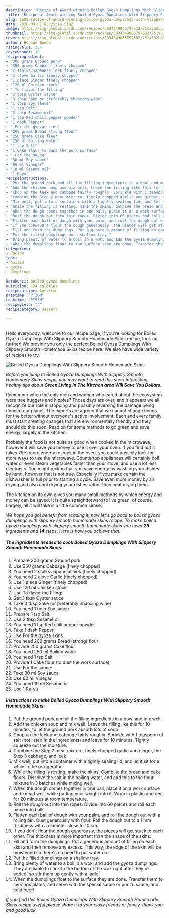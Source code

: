 ```yaml
---
description: "Recipe of Award-winning Boiled Gyoza Dumplings With Slippery Smooth Homemade Skins"
title: "Recipe of Award-winning Boiled Gyoza Dumplings With Slippery Smooth Homemade Skins"
slug: 1600-recipe-of-award-winning-boiled-gyoza-dumplings-with-slippery-smooth-homemade-skins
date: 2020-09-01T05:25:14.510Z
image: https://img-global.cpcdn.com/recipes/5834349065797632/751x532cq70/boiled-gyoza-dumplings-with-slippery-smooth-homemade-skins-recipe-main-photo.jpg
thumbnail: https://img-global.cpcdn.com/recipes/5834349065797632/751x532cq70/boiled-gyoza-dumplings-with-slippery-smooth-homemade-skins-recipe-main-photo.jpg
cover: https://img-global.cpcdn.com/recipes/5834349065797632/751x532cq70/boiled-gyoza-dumplings-with-slippery-smooth-homemade-skins-recipe-main-photo.jpg
author: Herman Owens
ratingvalue: 3.4
reviewcount: 10
recipeingredient:
- "300 grams Ground pork"
- "350 grams Cabbage finely chopped"
- "2 stalks Japanese leek finely chopped"
- "2 clove Garlic finely chopped"
- "1 piece Ginger finely chopped"
- "120 ml Chicken stock"
- " To flavor the filling"
- "3 tbsp Oyster sauce"
- "3 tbsp Sake or preferably Shaoxing wine"
- "1 tbsp Soy sauce"
- "1 tsp Salt"
- "2 tbsp Sesame oil"
- "1 tsp Red chili pepper powder"
- "1 dash Pepper"
- " For the gyoza skins"
- "200 grams Bread strong flour"
- "250 grams Cake flour"
- "250 ml Boiling water"
- "1 tsp Salt"
- "1 Cake flour to dust the work surface"
- " For the sauce"
- "30 ml Soy sauce"
- "60 ml Vinegar"
- "10 ml Sesame oil"
- "1 Rayu"
recipeinstructions:
- "Put the ground pork and all the filling ingredients in a bowl and mix well."
- "Add the chicken soup and mix well. Leave the filling like this for 10 minutes, to let the ground pork absorb lots of soup."
- "Chop up the leek and cabbage fairly roughly. Sprinkle with 1 teaspoon of salt (not listed in the ingredients) and leave for 10 minutes. Tightly squeeze out the moisture."
- "Combine the Step 2 meat mixture, finely chopped garlic and ginger, the Step 3 cabbage, and leek."
- "Mix well, put into a container with a tightly sealing lid, and let it sit for a while in the refrigerator."
- "While the filling is resting, make the skins. Combine the bread and cake flours. Dissolve the salt in the boiling water, and add this to the flour mixture in 3 batches while mixing well."
- "When the dough comes together in one ball, place it on a work surface and knead well, while putting your weight into it. Wrap in plastic and rest for 20 minutes at room temperature."
- "Roll the dough out into thin ropes. Divide into 60 pieces and roll each piece into balls."
- "Flatten each ball of dough with your palm, and roll the dough out with a rolling pin. Dust generously with flour. Roll the dough out to a 1 mm thickness with a diameter close to 10 cm."
- "If you don&#39;t flour the dough generously, the pieces will get stuck to each other. The thickness is more important than the shape of the skins."
- "Fill and form the dumplings. Put a generous amount of filling on each skin and then remove any excess. This way, the edge of the skin will be moistened so there&#39;s no need to put water on it."
- "Put the filled dumplings on a shallow tray."
- "Bring plenty of water to a boil in a wok, and add the gyoza dumplings. They are liable to stick to the bottom of the wok right after they&#39;re added, so stir them up gently with a ladle."
- "When the dumplings float to the surface they are done. Transfer them to servings plates, and serve with the special sauce or ponzu sauce, and cold beer!"
categories:
- Recipe
tags:
- boiled
- gyoza
- dumplings

katakunci: boiled gyoza dumplings 
nutrition: 124 calories
recipecuisine: American
preptime: "PT26M"
cooktime: "PT55M"
recipeyield: "4"
recipecategory: Dessert

---
```

<br>
Hello everybody, welcome to our recipe page, if you're looking for Boiled Gyoza Dumplings With Slippery Smooth Homemade Skins recipe, look no further! We provide you only the perfect Boiled Gyoza Dumplings With Slippery Smooth Homemade Skins recipe here. We also have wide variety of recipes to try.
<br>


![Boiled Gyoza Dumplings With Slippery Smooth Homemade Skins](https://img-global.cpcdn.com/recipes/5834349065797632/751x532cq70/boiled-gyoza-dumplings-with-slippery-smooth-homemade-skins-recipe-main-photo.jpg)

<i>Before you jump to Boiled Gyoza Dumplings With Slippery Smooth Homemade Skins recipe, you may want to read this short interesting healthy tips about 
<strong>Green Living In The Kitchen area Will Save You Dollars</strong>.</i>
</br>

Remember when the only men and women who cared about the ecosystem were tree huggers and hippies? Those days are over, and it appears we all recognize our role in stopping and possibly reversing the damage being done to our planet. The experts are agreed that we cannot change things for the better without everyone's active involvement. Each and every family must start creating changes that are environmentally friendly and they should do this soon. Read on for some methods to go green and save energy, largely in the kitchen.

Probably the food is not quite as good when cooked in the microwave, however it will save you money to use it over your oven. If you find out it takes 75% more energy to cook in the oven, you could possibly look for more ways to use the microwave. Countertop appliances will certainly boil water or even steam vegetables faster than your stove, and use a lot less electricity. You might reckon that you save energy by washing your dishes by hand, however that is not true. Especially if you make certain the dishwasher is full prior to starting a cycle. Save even more money by air drying and also cool drying your dishes rather than heat drying them.

The kitchen on its own gives you many small methods by which energy and money can be saved. It is quite straightforward to live green, of course. Largely, all it will take is a little common sense.


<i>We hope you got benefit from reading it, now let's go back to boiled gyoza dumplings with slippery smooth homemade skins recipe. To make boiled gyoza dumplings with slippery smooth homemade skins you need <strong>25</strong> ingredients and <strong>14</strong> steps. Here is how you achieve that.
</i>

##### The ingredients needed to cook Boiled Gyoza Dumplings With Slippery Smooth Homemade Skins:

1. Prepare 300 grams Ground pork
1. Use 350 grams Cabbage (finely chopped)
1. You need 2 stalks Japanese leek (finely chopped)
1. You need 2 clove Garlic (finely chopped)
1. Use 1 piece Ginger (finely chopped)
1. Use 120 ml Chicken stock
1. Use  To flavor the filling:
1. Get 3 tbsp Oyster sauce
1. Take 3 tbsp Sake (or preferably Shaoxing wine)
1. You need 1 tbsp Soy sauce
1. Prepare 1 tsp Salt
1. Use 2 tbsp Sesame oil
1. You need 1 tsp Red chili pepper powder
1. Take 1 dash Pepper
1. Use  For the gyoza skins:
1. You need 200 grams Bread (strong) flour
1. Provide 250 grams Cake flour
1. You need 250 ml Boiling water
1. You need 1 tsp Salt
1. Provide 1 Cake flour (to dust the work surface)
1. Use  For the sauce:
1. Take 30 ml Soy sauce
1. Use 60 ml Vinegar
1. You need 10 ml Sesame oil
1. Use 1 Ra-yu


##### Instructions to make Boiled Gyoza Dumplings With Slippery Smooth Homemade Skins:

1. Put the ground pork and all the filling ingredients in a bowl and mix well.
1. Add the chicken soup and mix well. Leave the filling like this for 10 minutes, to let the ground pork absorb lots of soup.
1. Chop up the leek and cabbage fairly roughly. Sprinkle with 1 teaspoon of salt (not listed in the ingredients) and leave for 10 minutes. Tightly squeeze out the moisture.
1. Combine the Step 2 meat mixture, finely chopped garlic and ginger, the Step 3 cabbage, and leek.
1. Mix well, put into a container with a tightly sealing lid, and let it sit for a while in the refrigerator.
1. While the filling is resting, make the skins. Combine the bread and cake flours. Dissolve the salt in the boiling water, and add this to the flour mixture in 3 batches while mixing well.
1. When the dough comes together in one ball, place it on a work surface and knead well, while putting your weight into it. Wrap in plastic and rest for 20 minutes at room temperature.
1. Roll the dough out into thin ropes. Divide into 60 pieces and roll each piece into balls.
1. Flatten each ball of dough with your palm, and roll the dough out with a rolling pin. Dust generously with flour. Roll the dough out to a 1 mm thickness with a diameter close to 10 cm.
1. If you don&#39;t flour the dough generously, the pieces will get stuck to each other. The thickness is more important than the shape of the skins.
1. Fill and form the dumplings. Put a generous amount of filling on each skin and then remove any excess. This way, the edge of the skin will be moistened so there&#39;s no need to put water on it.
1. Put the filled dumplings on a shallow tray.
1. Bring plenty of water to a boil in a wok, and add the gyoza dumplings. They are liable to stick to the bottom of the wok right after they&#39;re added, so stir them up gently with a ladle.
1. When the dumplings float to the surface they are done. Transfer them to servings plates, and serve with the special sauce or ponzu sauce, and cold beer!


<i>If you find this Boiled Gyoza Dumplings With Slippery Smooth Homemade Skins recipe useful please share it to your close friends or family, thank you and good luck.</i>
